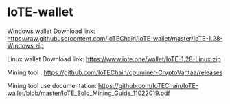 # IoTE-wallet
Windows wallet Download link:
https://raw.githubusercontent.com/IoTEChain/IoTE-wallet/master/IoTE-1.28-Windows.zip

Linux  wallet Download link: 
https://www.iote.one/wallet/IoTE-1.28-Linux.zip

Mining tool : 
https://github.com/IoTEChain/cpuminer-CryptoVantaa/releases

Mining tool use documentation:
https://github.com/IoTEChain/IoTE-wallet/blob/master/IoTE_Solo_Mining_Guide_11022019.pdf



